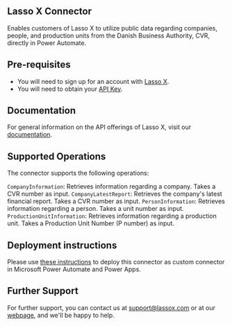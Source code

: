 ## Lasso X Connector

Enables customers of Lasso X to utilize public data regarding companies, people, and production units from the Danish Business Authority, CVR, directly in Power Automate.

## Pre-requisites

- You will need to sign up for an account with [Lasso X](https://www.lassox.com).
- You will need to obtain your [API Key](https://docs.lassox.com/gettingstarted/#authentication).

## Documentation

For general information on the API offerings of Lasso X, visit our [documentation](https://docs.lassox.com).

## Supported Operations

The connector supports the following operations:

`CompanyInformation`: Retrieves information regarding a company. Takes a CVR number as input.
`CompanyLatestReport`: Retrieves the company's latest financial report. Takes a CVR number as input.
`PersonInformation`: Retrieves information regarding a person. Takes a unit number as input.
`ProductionUnitInformation`: Retrieves information regarding a production unit. Takes a Production Unit Number (P number) as input.

## Deployment instructions

Please use [these instructions](https://docs.microsoft.com/en-us/connectors/custom-connectors/paconn-cli) to deploy this connector as custom connector in Microsoft Power Automate and Power Apps.

## Further Support

For further support, you can contact us at support@lassox.com or at our [webpage](https://lassox.com/support/tech-support), and we'll be happy to help.
